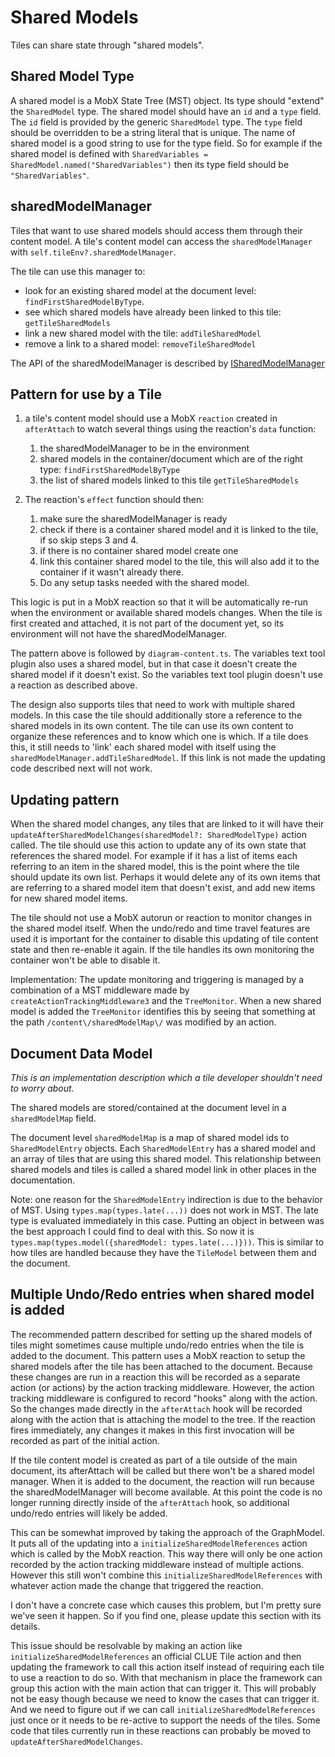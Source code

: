 # Shared Models
Tiles can share state through "shared models".

## Shared Model Type
A shared model is a MobX State Tree (MST) object. Its type should "extend" the `SharedModel` type. The shared model should have an `id` and a `type` field. The `id` field is provided by the generic `SharedModel` type. The `type` field should be overridden to be a string literal that is unique. The name of shared model is a good string to use for the type field. So for example if the shared model is defined with `SharedVariables = SharedModel.named("SharedVariables")` then its type field should be `"SharedVariables"`.

## sharedModelManager
Tiles that want to use shared models should access them through their content model. A tile's content model can access the `sharedModelManager` with `self.tileEnv?.sharedModelManager`.

The tile can use this manager to:
- look for an existing shared model at the document level: `findFirstSharedModelByType`.
- see which shared models have already been linked to this tile: `getTileSharedModels`
- link a new shared model with the tile: `addTileSharedModel`
- remove a link to a shared model: `removeTileSharedModel`

The API of the sharedModelManager is described by [ISharedModelManager](../src/models/tools/shared-model.ts#L87)

## Pattern for use by a Tile
1. a tile's content model should use a MobX `reaction` created in `afterAttach` to watch several things using the reaction's `data` function:

    1. the sharedModelManager to be in the environment
    2. shared models in the container/document which are of the right type: `findFirstSharedModelByType`
    3. the list of shared models linked to this tile `getTileSharedModels`
2. The reaction's `effect` function should then:
    1. make sure the sharedModelManager is ready
    2. check if there is a container shared model and it is linked to the tile, if so skip steps 3 and 4.
    3. if there is no container shared model create one
    4. link this container shared model to the tile, this will also add it to the container if it wasn't already there.
    5. Do any setup tasks needed with the shared model.

This logic is put in a MobX reaction so that it will be automatically re-run when the environment or available shared models changes. When the tile is first created and attached, it is not part of the document yet, so its environment will not have the sharedModelManager.

The pattern above is followed by `diagram-content.ts`.  The variables text tool plugin also uses a shared model, but in that case it doesn't create the shared model if it doesn't exist. So the variables text tool plugin doesn't use a reaction as described above.

The design also supports tiles that need to work with multiple shared models. In this case the tile should additionally store a reference to the shared models in its own content. The tile can use its own content to organize these references and to know which one is which. If a tile does this, it still needs to 'link' each shared model with itself using the `sharedModelManager.addTileSharedModel`.  If this link is not made the updating code described next will not work.

## Updating pattern
When the shared model changes, any tiles that are linked to it will have their `updateAfterSharedModelChanges(sharedModel?: SharedModelType)` action called.
The tile should use this action to update any of its own state that references the shared model. For example if it has a list of items each referring to an item in the shared model, this is the point where the tile should update its own list. Perhaps it would delete any of its own items that are referring to a shared model item that doesn't exist, and add new items for new shared model items.

The tile should not use a MobX autorun or reaction to monitor changes in the shared model itself. When the undo/redo and time travel features are used it is important for the container to disable this updating of tile content state and then re-enable it again. If the tile handles its own monitoring the container won't be able to disable it.

Implementation: The update monitoring and triggering is managed by a combination of a MST middleware made by `createActionTrackingMiddleware3` and the `TreeMonitor`. When a new shared model is added the `TreeMonitor` identifies this by seeing that something at the path `/content\/sharedModelMap\/` was modified by an action.

## Document Data Model

*This is an implementation description which a tile developer shouldn't need to worry about.*

The shared models are stored/contained at the document level in a `sharedModelMap` field.

The document level `sharedModelMap` is a map of shared model ids to `SharedModelEntry` objects. Each `SharedModelEntry` has a shared model and an array of tiles that are using this shared model. This relationship between shared models and tiles is called a shared model link in other places in the documentation.

Note: one reason for the `SharedModelEntry` indirection is due to the behavior of MST. Using `types.map(types.late(...))` does not work in MST. The late type is evaluated immediately in this case. Putting an object in between was the best approach I could find to deal with this. So now it is `types.map(types.model({sharedModel: types.late(...)}))`. This is similar to how tiles are handled because they have the `TileModel` between them and the document.

## Multiple Undo/Redo entries when shared model is added

The recommended pattern described for setting up the shared models of tiles might sometimes cause multiple undo/redo entries when the tile is added to the document. This pattern uses a MobX reaction to setup the shared models after the tile has been attached to the document. Because these changes are run in a reaction this will be recorded as a separate action (or actions) by the action tracking middleware. However, the action tracking middleware is configured to record "hooks" along with the action. So the changes made directly in the `afterAttach` hook will be recorded along with the action that is attaching the model to the tree. If the reaction fires immediately, any changes it makes in this first invocation will be recorded as part of the initial action.

If the tile content model is created as part of a tile outside of the main document, its afterAttach will be called but there won't be a shared model manager. When it is added to the document, the reaction will run because the sharedModelManager will become available. At this point the code is no longer running directly inside of the `afterAttach` hook, so additional undo/redo entries will likely be added.

This can be somewhat improved by taking the approach of the GraphModel. It puts all of the updating into a `initializeSharedModelReferences` action which is called by the MobX reaction. This way there will only be one action recorded by the action tracking middleware instead of multiple actions. However this still won't combine this `initializeSharedModelReferences` with whatever action made the change that triggered the reaction.

I don't have a concrete case which causes this problem, but I'm pretty sure we've seen it happen. So if you find one, please update this section with its details.

This issue should be resolvable by making an action like `initializeSharedModelReferences` an official CLUE Tile action and then updating the framework to call this action itself instead of requiring each tile to use a reaction to do so. With that mechanism in place the framework can group this action with the main action that can trigger it. This will probably not be easy though because we need to know the cases that can trigger it. And we need to figure out if we can call `initializeSharedModelReferences` just once or it needs to be re-active to support the needs of the tiles. Some code that tiles currently run in these reactions can probably be moved to `updateAfterSharedModelChanges`.
